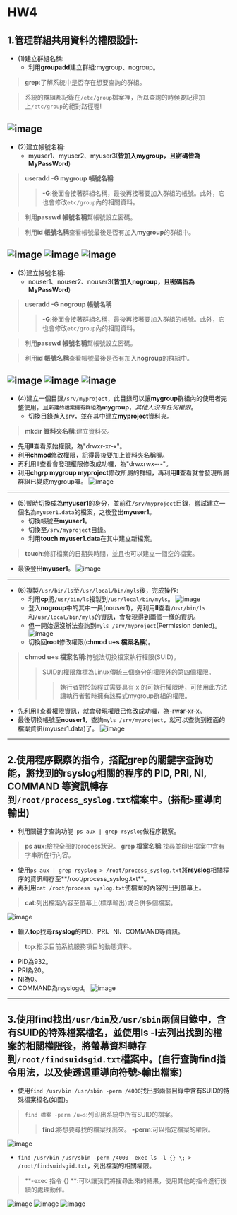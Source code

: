 # HW4

## 1.管理群組共用資料的權限設計:


* (1)建立群組名稱:
  * 利用**groupadd**建立群組:mygroup、nogroup。
> **grep**:了解系統中是否存在想要查詢的群組。

> 系統的群組都記錄在`` /etc/group ``檔案裡，所以查詢的時候要記得加上`` /etc/group ``的絕對路徑喔!


![image](https://github.com/YANGshujun1110/107-1-ntcu-linux/blob/HW-4/ACs107109/1-1.png)
----------------------------------
* (2)建立帳號名稱:
  * myuser1、myuser2、myuser3(**皆加入mygroup，且密碼皆為MyPassWord**)
> **useradd -G mygroup 帳號名稱**
> > **-G**:後面會接著群組名稱，最後再接著要加入群組的帳號。此外，它也會修改`` etc/group ``內的相關資料。

>利用**passwd 帳號名稱**幫帳號設立密碼。

>利用**id 帳號名稱**查看帳號最後是否有加入**mygroup**的群組中。


![image](https://github.com/YANGshujun1110/107-1-ntcu-linux/blob/HW-4/ACs107109/1-200.png)
![image](https://github.com/YANGshujun1110/107-1-ntcu-linux/blob/HW-4/ACs107109/1-201.png)
![image](https://github.com/YANGshujun1110/107-1-ntcu-linux/blob/HW-4/ACs107109/1-202.png)
----------------------------------
* (3)建立帳號名稱:
  * nouser1、nouser2、nouser3(**皆加入nogroup，且密碼皆為MyPassWord**)
> **useradd -G nogroup 帳號名稱**
> > **-G**:後面會接著群組名稱，最後再接著要加入群組的帳號。此外，它也會修改`` etc/group ``內的相關資料。

> 利用**passwd 帳號名稱**幫帳號設立密碼。

> 利用**id 帳號名稱**查看帳號最後是否有加入**nogroup**的群組中。


![image](https://github.com/YANGshujun1110/107-1-ntcu-linux/blob/HW-4/ACs107109/1-300.png)
![image](https://github.com/YANGshujun1110/107-1-ntcu-linux/blob/HW-4/ACs107109/1-301.png)
![image](https://github.com/YANGshujun1110/107-1-ntcu-linux/blob/HW-4/ACs107109/1-302.png)
----------------------------------
* (4)建立一個目錄`` /srv/myproject ``，此目錄可以讓**mygroup**群組內的使用者完整使用，且`` 新建的檔案擁有群組 ``為**mygroup**，*其他人沒有任何權限*。
  * 切換目錄進入srv，並在其中建立**myproject**資料夾。
> **mkdir 資料夾名稱**:建立資料夾。


  * 先用**ll**查看原始權限，為"drwxr-xr-x"。
  * 利用**chmod**修改權限，記得最後要加上資料夾名稱喔。
  * 再利用**ll**查看會發現權限修改成功囉，為"drwxrwx---"。
  * 利用**chgrp mygroup myproject**修改所屬的群組，再利用**ll**查看就會發現所屬群組已變成mygroup囉。
![image](https://github.com/YANGshujun1110/107-1-ntcu-linux/blob/HW-4/ACs107109/1-400.png)
----------------------------------
* (5)暫時切換成為**myuser1**的身分，並前往`` /srv/myproject ``目錄，嘗試建立一個名為`` myuser1.data ``的檔案，之後登出**myuser1**。
  * 切換帳號至**myuser1**。
  * 切換至`` /srv/myproject ``目錄。
  * 利用**touch myuser1.data**在其中建立新檔案。
> **touch**:修訂檔案的日期與時間，並且也可以建立一個空的檔案。

  * 最後登出**myuser1**。
![image](https://github.com/YANGshujun1110/107-1-ntcu-linux/blob/HW-4/ACs107109/1-500.png)
----------------------------------
* (6)複製`` /usr/bin/ls ``至`` /usr/local/bin/myls ``後，完成操作:
  * 利用**cp**將`` /usr/bin/ls ``複製到`` /usr/local/bin/myls ``。
![image](https://github.com/YANGshujun1110/107-1-ntcu-linux/blob/HW-4/ACs107109/1-600.png)
  * 登入**nogroup**中的其中一員(nouser1)，先利用**ll**查看`` /usr/bin/ls ``和`` /usr/local/bin/myls ``的資訊，會發現得到兩個一樣的資訊。
  * 但一開始還沒辦法查詢到`` myls /srv/myproject ``(Permission denied)。
![image](https://github.com/YANGshujun1110/107-1-ntcu-linux/blob/HW-4/ACs107109/1-601.png)
  * 切換回**root**修改權限(**chmod u+s 檔案名稱**)。
> **chmod u+s 檔案名稱**:符號法切換檔案執行權限(SUID)。
> > SUID的權限旗標為Linux傳統三個身分的權限外的第四個權限。
> > > 執行者對於該程式需要具有 x 的可執行權限時，可使用此方法讓執行者暫時擁有該程式mygroup群組的權限。

  * 先利用**ll**查看權限資訊，就會發現權限已修改成功囉，為-rw**s**r-xr-x。
  * 最後切換帳號至**nouser1**，查詢`` myls /srv/myproject ``，就可以查詢到裡面的檔案資訊(myuser1.data)了。
![image](https://github.com/YANGshujun1110/107-1-ntcu-linux/blob/HW-4/ACs107109/1-602.png)
-----------------------------------------
## 2.使用程序觀察的指令，搭配**grep**的關鍵字查詢功能，將找到的**rsyslog**相關的程序的 PID, PRI, NI, COMMAND 等資訊轉存到`` /root/process_syslog.txt ``檔案中。(搭配`` > ``重導向輸出)


* 利用關鍵字查詢功能`` ps aux | grep rsyslog``做程序觀察。
> **ps aux**:檢視全部的process狀況。
> **grep 檔案名稱**:找尋並印出檔案中含有字串所在行內容。

* 使用`` ps aux | grep rsyslog > /root/process_syslog.txt ``將**rsyslog**相關程序的資訊轉存至**/root/process_syslog.txt**。
* 再利用`` cat /root/process syslog.txt ``使檔案的內容列出到螢幕上。
> **cat**:列出檔案內容至螢幕上(標準輸出)或合併多個檔案。

![image](https://github.com/YANGshujun1110/107-1-ntcu-linux/blob/HW-4/ACs107109/2-100.png)
* 輸入**top**找尋**rsyslog**的PID、PRI、NI、COMMAND等資訊。
> **top**:指示目前系統服務項目的動態資料。

  * PID為932。
  * PRI為20。
  * NI為0。
  * COMMAND為rsyslogd。
![image](https://github.com/YANGshujun1110/107-1-ntcu-linux/blob/HW-4/ACs107109/2-101.png)
------------------------------------
## 3.使用**find**找出`` /usr/bin ``及`` /usr/sbin ``兩個目錄中，含有**SUID**的特殊檔案檔名，並使用**ls -l**去列出找到的檔案的相關權限後，將螢幕資料轉存到`` /root/findsuidsgid.txt ``檔案中。(自行查詢**find**指令用法，以及使透過重導向符號`` > ``輸出檔案)


* 使用`` find /usr/bin /usr/sbin -perm /4000 ``找出那兩個目錄中含有SUID的特殊檔案檔名(如圖)。
> `` find 檔案 -perm /u=s ``:列印出系統中所有SUID的檔案。
> > **find**:將想要尋找的檔案找出來。
> > **-perm**:可以指定檔案的權限。

![image](https://github.com/YANGshujun1110/107-1-ntcu-linux/blob/HW-4/ACs107109/3-100.png)
* `` find /usr/bin /usr/sbin -perm /4000 -exec ls -l {} \; > /root/findsuidsgid.txt ``，列出檔案的相關權限。
> **-exec 指令 {} \**:可以讓我們將搜尋出來的結果，使用其他的指令進行後續的處理動作。

![image](https://github.com/YANGshujun1110/107-1-ntcu-linux/blob/HW-4/ACs107109/3-101.png)
![image](https://github.com/YANGshujun1110/107-1-ntcu-linux/blob/HW-4/ACs107109/3-102.PNG)
![image](https://github.com/YANGshujun1110/107-1-ntcu-linux/blob/HW-4/ACs107109/3-103.PNG)
